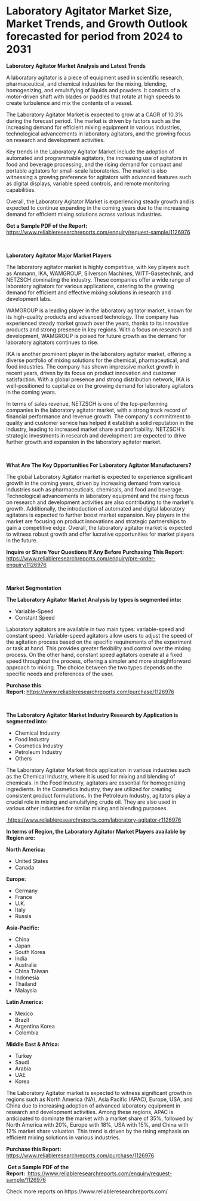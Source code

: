 <p><h1>Laboratory Agitator Market Size, Market Trends, and Growth Outlook forecasted for period from 2024 to 2031</h1></p><p><strong>Laboratory Agitator Market Analysis and Latest Trends</strong></p>
<p><p>A laboratory agitator is a piece of equipment used in scientific research, pharmaceutical, and chemical industries for the mixing, blending, homogenizing, and emulsifying of liquids and powders. It consists of a motor-driven shaft with blades or paddles that rotate at high speeds to create turbulence and mix the contents of a vessel.</p><p>The Laboratory Agitator Market is expected to grow at a CAGR of 10.3% during the forecast period. The market is driven by factors such as the increasing demand for efficient mixing equipment in various industries, technological advancements in laboratory agitators, and the growing focus on research and development activities.</p><p>Key trends in the Laboratory Agitator Market include the adoption of automated and programmable agitators, the increasing use of agitators in food and beverage processing, and the rising demand for compact and portable agitators for small-scale laboratories. The market is also witnessing a growing preference for agitators with advanced features such as digital displays, variable speed controls, and remote monitoring capabilities.</p><p>Overall, the Laboratory Agitator Market is experiencing steady growth and is expected to continue expanding in the coming years due to the increasing demand for efficient mixing solutions across various industries.</p></p>
<p><strong>Get a Sample PDF of the Report:&nbsp;</strong> <a href="https://www.reliableresearchreports.com/enquiry/request-sample/1126976">https://www.reliableresearchreports.com/enquiry/request-sample/1126976</a></p>
<p>&nbsp;</p>
<p><strong>Laboratory Agitator Major Market Players</strong></p>
<p><p>The laboratory agitator market is highly competitive, with key players such as Ammann, IKA, WAMGROUP, Silverson Machines, WITT-Gasetechnik, and NETZSCH dominating the industry. These companies offer a wide range of laboratory agitators for various applications, catering to the growing demand for efficient and effective mixing solutions in research and development labs.</p><p>WAMGROUP is a leading player in the laboratory agitator market, known for its high-quality products and advanced technology. The company has experienced steady market growth over the years, thanks to its innovative products and strong presence in key regions. With a focus on research and development, WAMGROUP is poised for future growth as the demand for laboratory agitators continues to rise.</p><p>IKA is another prominent player in the laboratory agitator market, offering a diverse portfolio of mixing solutions for the chemical, pharmaceutical, and food industries. The company has shown impressive market growth in recent years, driven by its focus on product innovation and customer satisfaction. With a global presence and strong distribution network, IKA is well-positioned to capitalize on the growing demand for laboratory agitators in the coming years.</p><p>In terms of sales revenue, NETZSCH is one of the top-performing companies in the laboratory agitator market, with a strong track record of financial performance and revenue growth. The company's commitment to quality and customer service has helped it establish a solid reputation in the industry, leading to increased market share and profitability. NETZSCH's strategic investments in research and development are expected to drive further growth and expansion in the laboratory agitator market.</p></p>
<p>&nbsp;</p>
<p><strong>What Are The Key Opportunities For Laboratory Agitator Manufacturers?</strong></p>
<p><p>The global Laboratory Agitator market is expected to experience significant growth in the coming years, driven by increasing demand from various industries such as pharmaceuticals, chemicals, and food and beverage. Technological advancements in laboratory equipment and the rising focus on research and development activities are also contributing to the market's growth. Additionally, the introduction of automated and digital laboratory agitators is expected to further boost market expansion. Key players in the market are focusing on product innovations and strategic partnerships to gain a competitive edge. Overall, the laboratory agitator market is expected to witness robust growth and offer lucrative opportunities for market players in the future.</p></p>
<p><strong>Inquire or Share Your Questions If Any Before Purchasing This Report:</strong> <a href="https://www.reliableresearchreports.com/enquiry/pre-order-enquiry/1126976">https://www.reliableresearchreports.com/enquiry/pre-order-enquiry/1126976</a></p>
<p>&nbsp;</p>
<p><strong>Market Segmentation</strong></p>
<p><strong>The Laboratory Agitator Market Analysis by types is segmented into:</strong></p>
<p><ul><li>Variable-Speed</li><li>Constant Speed</li></ul></p>
<p><p>Laboratory agitators are available in two main types: variable-speed and constant speed. Variable-speed agitators allow users to adjust the speed of the agitation process based on the specific requirements of the experiment or task at hand. This provides greater flexibility and control over the mixing process. On the other hand, constant speed agitators operate at a fixed speed throughout the process, offering a simpler and more straightforward approach to mixing. The choice between the two types depends on the specific needs and preferences of the user.</p></p>
<p><strong>Purchase this Report:&nbsp;</strong><a href="https://www.reliableresearchreports.com/purchase/1126976">https://www.reliableresearchreports.com/purchase/1126976</a></p>
<p>&nbsp;</p>
<p><strong>The Laboratory Agitator Market Industry Research by Application is segmented into:</strong></p>
<p><ul><li>Chemical Industry</li><li>Food Industry</li><li>Cosmetics Industry</li><li>Petroleum Industry</li><li>Others</li></ul></p>
<p><p>The Laboratory Agitator Market finds application in various industries such as the Chemical Industry, where it is used for mixing and blending of chemicals. In the Food Industry, agitators are essential for homogenizing ingredients. In the Cosmetics Industry, they are utilized for creating consistent product formulations. In the Petroleum Industry, agitators play a crucial role in mixing and emulsifying crude oil. They are also used in various other industries for similar mixing and blending purposes.</p></p>
<p><a href="https://www.reliableresearchreports.com/laboratory-agitator-r1126976">&nbsp;https://www.reliableresearchreports.com/laboratory-agitator-r1126976</a></p>
<p><strong>In terms of Region, the Laboratory Agitator Market Players available by Region are:</strong></p>
<p>
    <p> <strong> North America: </strong>
        <ul>
            <li>United States</li>
            <li>Canada</li>
        </ul>
        </p> 
    <p> <strong> Europe: </strong>
        <ul>
            <li>Germany</li>
            <li>France</li>
            <li>U.K.</li>
            <li>Italy</li>
            <li>Russia</li>
        </ul>
        </p> 
    <p> <strong> Asia-Pacific: </strong>
        <ul>
            <li>China</li>
            <li>Japan</li>
            <li>South Korea</li>
            <li>India</li>
            <li>Australia</li>
            <li>China Taiwan</li>
            <li>Indonesia</li>
            <li>Thailand</li>
            <li>Malaysia</li>
        </ul>
        </p> 
    <p> <strong> Latin America: </strong>
        <ul>
            <li>Mexico</li>
            <li>Brazil</li>
            <li>Argentina Korea</li>
            <li>Colombia</li>
        </ul>
        </p> 
    <p> <strong> Middle East & Africa: </strong>
        <ul>
            <li>Turkey</li>
            <li>Saudi</li>
            <li>Arabia</li>
            <li>UAE</li>
            <li>Korea</li>
        </ul>
    </p>
    </p>
<p><p>The Laboratory Agitator market is expected to witness significant growth in regions such as North America (NA), Asia Pacific (APAC), Europe, USA, and China due to increasing adoption of advanced laboratory equipment in research and development activities. Among these regions, APAC is anticipated to dominate the market with a market share of 35%, followed by North America with 20%, Europe with 18%, USA with 15%, and China with 12% market share valuation. This trend is driven by the rising emphasis on efficient mixing solutions in various industries.</p></p>
<p><strong>Purchase this Report: </strong><a href="https://www.reliableresearchreports.com/purchase/1126976">https://www.reliableresearchreports.com/purchase/1126976</a></p>
<p>&nbsp;<strong>Get a Sample PDF of the Report:&nbsp;&nbsp;</strong><a href="https://www.reliableresearchreports.com/enquiry/request-sample/1126976">https://www.reliableresearchreports.com/enquiry/request-sample/1126976</a></p>
<p><strong></strong></p>
<p>Check more reports on https://www.reliableresearchreports.com/</p>